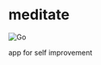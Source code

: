 # meditate
![Go](https://github.com/web-alytics/meditate/workflows/.github/workflows/Go/badge.svg)

app for self improvement